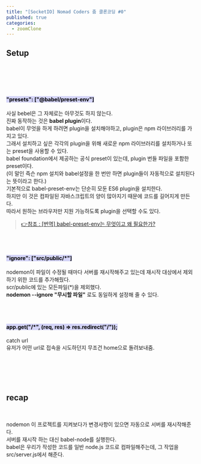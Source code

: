 ```yaml
---
title: "[SocketIO] Nomad Coders 줌 클론코딩 #0"
published: true
categories:
  - zoomClone
---
```


## Setup

<br>

<script src="https://gist.github.com/seulgi9506/721b7b101d8d1c55f0b05675ac28e17e.js"></script>

<br><br>

#### **<mark style="background-color: #d4d4f8">"presets": ["@babel/preset-env"]</mark>**<br>

사실 bebel은 그 자체로는 아무것도 하지 않는다.<br>진짜 동작하는 것은 **babel plugin**이다.<br>babel이 무엇을 하게 하려면 plugin을 설치해야하고, plugin은 npm 라이브러리를 가지고 있다.<br>그래서 설치하고 싶은 각각의 plugin을 위해 새로운 npm 라이브러리를 설치하거나 또는 preset을 사용할 수 있다.<br>babel foundation에서 제공하는 공식 preset이 있는데, plugin 번들 파일을 포함한 preset이다.<br>(이 말인 즉슨 npm 설치와 babel설정을 한 번만 하면 plugin들이 자동적으로 설치된다는 뜻이라고 한다.)<br>기본적으로 babel-preset-env는 단순히 모둔 ES6 plugin을 설치한다.<br>하지만 이 것은 컴파일된 자바스크립트의 양이 많아지기 때문에 코드를 길어지게 만든다.<br>따라서 원하는 브라우저만 지원 가능하도록 plugin을 선택할 수도 있다.<br>

> [👉참조 : \[번역\] babel-preset-env는 무엇이고 왜
> 필요한가?](https://velog.io/@pop8682/%EB%B2%88%EC%97%AD-%EC%99%9C-babel-preset%EC%9D%B4-%ED%95%84%EC%9A%94%ED%95%98%EA%B3%A0-%EC%99%9C-%ED%95%84%EC%9A%94%ED%95%9C%EA%B0%80-yhk03drm7q)

<br><br>

#### **<mark style="background-color: #d4d4f8">"ignore": ["src/public/*"]</mark>**<br>

nodemon이 파일이 수정될 때마다 서버를 재시작해주고 있는데 재시작 대상에서 제외하기 위한 코드를 추가해줬다.<br>scr/public에 있는 모든파일(\*)을 제외했다.<br>**nodemon --ignore "무시할 파일"** 로도 동일하게 설정해 줄 수 있다.

<br><br>

#### **<mark style="background-color: #d4d4f8">app.get("/\*", (req, res) => res.redirect("/"));</mark>** <br>

catch url<br>유저가 어떤 url로 접속을 시도하던지 무조건 home으로 돌려보내줌.

<br><br><br><br>

## recap

<br>

nodemon 이 프로젝트를 지켜보다가 변경사항이 있으면 자동으로 서버를 재시작해준다.<br>서버를 재시작 하는 대신 babel-node를 실행한다.<br>babel은 우리가 작성한 코드를 일반 node.js 코드로 컴파일해주는데, 그 작업을 src/server.js에서 해준다.

<br><br><br><br>
